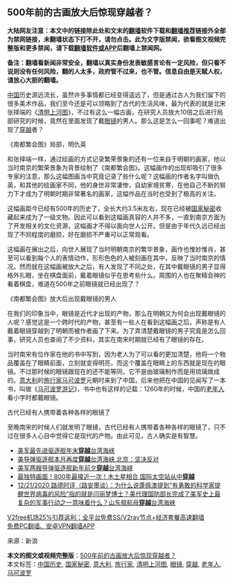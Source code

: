  <h2>500年前的古画放大后惊现穿越者？</h2> <p class="notice"><b>大陆网友注意：本文中的链接除此处和文末的<a href="https://github.com/bannedbook/fanqiang" >翻墙</a>软件下载和<a href="https://github.com/killgcd/justmysocks/blob/master/README.md">翻墙推荐</a>链接外全部为禁网链接，未翻墙状态下打不开，请勿点击。此为文字版禁闻，欲看图文视频完整版和更多禁闻，请下载<a href="https://github.com/bannedbook/fanqiang">翻墙软件或APP</a>后翻墙上禁闻网。</p><p>备注：翻墙看新闻非常安全，翻墙以真实身份发表敏感言论有一定风险，但只看不说则没有任何风险，翻的人太多，政府管不过来，也不管。信息自由是天赋人权，请放心大胆的翻墙。</b></p>  <div class="entry"> <p><span class='wp_keywordlink_affiliate'><a href="https://www.bannedbook.org/" title="中国" target="_blank">中国</a></span>历史源远流长，虽然许多事情都已经变得遥远了，但是通过古人为我们留下的很多美术作品，我们至今还是可以领略到了古代的生活风味，最为代表的就是北宋张择端的《<a href="https://www.bannedbook.org/bnews/tag/%e6%b8%85%e6%98%8e%e4%b8%8a%e6%b2%b3%e5%9b%be/" class="st_tag internal_tag" rel="tag" title="标签 清明上河图 下的日志">清明上河图</a>》，不过有这么一幅古画，在研究人员放大10倍之后进行局部研究的时候，竟然在里面发现了戴<a href="https://www.bannedbook.org/bnews/tag/%e7%9c%bc%e9%95%9c/" class="st_tag internal_tag" rel="tag" title="标签 眼镜 下的日志">眼镜</a>的男人。那么这是怎么一回事呢？难道出现了<a href="https://www.bannedbook.org/bnews/tag/%e7%a9%bf%e8%b6%8a/" class="st_tag internal_tag" rel="tag" title="标签 穿越 下的日志">穿越</a>者？</p> <p>《南都繁会图》局部，明仇英</p>  <p>和张择端一样，通过绘画的方式记录繁荣景象的还有一位来自于明朝的画家，他以当时南京的繁荣景象为背景绘制了《南都繁会图》。这幅画作的出现却吸引了很多专家的注意，那么这幅图画当中究竟记录了些什么呢？这幅画的作者名字叫做仇英，和其他的绘画家不同，他的身世非常凄惨，自幼家境贫寒，在他自己不断的努力下才成为了明朝时期非常著名的画家，这幅作品在当时也受到了极高的关注。</p> <p>这幅画距今已经有500年的历史了，全长大约3.5米左右，现在已经被<a href="https://www.bannedbook.org/bnews/tag/%e5%9b%bd%e5%ae%b6%e7%a7%98%e5%af%86/" class="st_tag internal_tag" rel="tag" title="标签 国家秘密 下的日志">国家秘密</a>收藏起来成为了一级文物。因此可以看到这幅画真容的人并不多，一直到南京方面为了开发相关的文化资源，这幅画才不得以面向世人公开。但是由于年代久远已经出现了不同程度的磨损，好在磨损不严重可以正常观看。</p>  <p>这幅画在展出之后，向世人展现了当时明朝南京的繁华景象，画作也惟妙惟肖，甚至可以看到每个人的表情动作，形形色色的人被刻画在其中，反映了当时南京的情况。然而就在这幅画被放大之后，有人发现了不同之处，在其中戴眼镜的男子显得格外扎眼，坐在棋盘面前，戴着眼镜似乎在思考些什么。周围的人也在聚精会神的看着棋盘，难道在500年之前眼镜就已经出现了？</p> <p>《南都繁会图》放大后出现戴眼镜的男人</p>  <p>在我们的印象当中，眼镜是近代才出现的产物，那么在明朝又为何会出现戴眼镜的人呢？感觉这是一个跨时代的产物，甚至有一些人在看到这幅画之后，声称是有人戴着眼镜穿越到了明朝而被作者画了下来。为了弄清楚戴眼镜的男子究竟是怎么回事，研究人员也查阅了不少资料，其实在南宋时期就已经有了眼镜的存在。</p> <p>当时南宋有位作家在他的书中写到，因为老人为了可以看的更加清楚，他将一个物品覆盖在了眼睛前面，立刻就变得明亮，而这个覆盖在眼睛上的东西就是现在的眼镜。不过那时候的眼镜跟现在的还不能等同，它不是由玻璃制作而是用琉璃做成的。<a href="https://www.bannedbook.org/bnews/tag/%e6%84%8f%e5%a4%a7%e5%88%a9/" class="st_tag internal_tag" rel="tag" title="标签 意大利 下的日志">意大利</a>的<a href="https://www.bannedbook.org/bnews/tag/%E6%97%85%E8%A1%8C%E5%AE%B6/" class="st_tag internal_tag" rel="tag" title="标签 旅行家 下的日志">旅行家</a><span class='wp_keywordlink'><a href="https://www.bannedbook.org/forum24/topic1757.html" title="《马可波罗游记》" target="_blank">马可波罗</a></span>元朝时来到了中国，后来他把在中国的见闻写了一本书，叫做《<span class='wp_keywordlink'><a href="https://www.bannedbook.org/forum24/topic1757.html" title="《马可波罗游记》" target="_blank">马可波罗游记</a></span>》，书中也有这样的记载：1260年的时候，中国的<a href="https://www.bannedbook.org/bnews/tag/%E8%80%81%E5%B9%B4%E4%BA%BA/" class="st_tag internal_tag" rel="tag" title="标签 老年人 下的日志">老年人</a>看小字时都戴眼镜。</p>  <p>古代已经有人携带着各种各样的眼镜了</p> <p>至晚南宋的时候人们就发明了眼镜，古代已经有人携带着各种各样的眼镜了，只不过在很多人心目中觉得它是现代的产物。由此可见，古人确实是有智慧。</p> <ul class='op-related-articles' title='相关阅读'> <li><a href='https://www.bannedbook.org/bnews/worldnews/20210101/1458896.html' target='_blank'>美军最先进驱逐舰年末<b>穿越</b>台湾海峡</a></li> <li><a href='https://www.bannedbook.org/bnews/worldnews/usa/20201231/1458589.html' target='_blank'>美导弹驱逐舰本月再度<b>穿越</b>台湾海峡 北京：坚决反对</a></li> <li><a href='https://www.bannedbook.org/bnews/cbnews/20201231/1458411.html' target='_blank'>美军两艘导弹驱逐舰新年前夕<b>穿越</b>台湾海峡</a></li> <li><a href='https://www.bannedbook.org/bnews/comments/20201231/1458208.html' target='_blank'>最独特画面！800年最接近一次！木土星相合 国际太空站从中<b>穿越</b></a></li> <li><a href='https://www.bannedbook.org/bnews/bannedvideo/20201221/1453605.html' target='_blank'>12/21/2020 路德时评（路安墨谈）：为什么说蓬佩澳提到“有勇敢的科学家提醒世界病毒的风险”指的就是闫丽梦博士？美代理国防部长完成了美军史上最复杂的军事行动之一意味着什么？山东舰航母<b>穿越</b>台湾海峡</a></li> </ul> <p class="texttj"> <a href="https://github.com/bannedbook/fanqiang/wiki/V2ray%E6%9C%BA%E5%9C%BA" target="_blank">V2free机场25%引荐返利：全平台免费SS/V2ray节点+经济套餐高速翻墙</a><br/> <a href="https://github.com/bannedbook/fanqiang/wiki/%E7%A6%81%E9%97%BB%E7%BD%91%E5%AE%89%E5%8D%93%E7%BF%BB%E5%A2%99%E6%96%B0%E9%97%BBAPP" target="_blank">免费PC翻墙、安卓VPN翻墙APP</a></p><p> 来源：新浪 </p><a name='sharetosocial'></a>       <div><b>本文的图文或视频完整版</b>：<a href='https://www.bannedbook.org/bnews/funmedia/20210102/1459743.html'>500年前的古画放大后惊现穿越者？</a></div>  </div><!--END ENTRY--> <div class="postfooter"> <div>本文标签：<a href="https://www.bannedbook.org/bnews/tag/%e4%b8%ad%e5%9b%bd%e5%8e%86%e5%8f%b2/" rel="tag">中国历史</a>, <a href="https://www.bannedbook.org/bnews/tag/%e5%9b%bd%e5%ae%b6%e7%a7%98%e5%af%86/" rel="tag">国家秘密</a>, <a href="https://www.bannedbook.org/bnews/tag/%e6%84%8f%e5%a4%a7%e5%88%a9/" rel="tag">意大利</a>, <a href="https://www.bannedbook.org/bnews/tag/%E6%97%85%E8%A1%8C%E5%AE%B6/" rel="tag">旅行家</a>, <a href="https://www.bannedbook.org/bnews/tag/%e6%b8%85%e6%98%8e%e4%b8%8a%e6%b2%b3%e5%9b%be/" rel="tag">清明上河图</a>, <a href="https://www.bannedbook.org/bnews/tag/%e7%9c%bc%e9%95%9c/" rel="tag">眼镜</a>, <a href="https://www.bannedbook.org/bnews/tag/%e7%a9%bf%e8%b6%8a/" rel="tag">穿越</a>, <a href="https://www.bannedbook.org/bnews/tag/%E8%80%81%E5%B9%B4%E4%BA%BA/" rel="tag">老年人</a>, <a href="https://www.bannedbook.org/bnews/tag/%E9%A9%AC%E5%8F%AF%E6%B3%A2%E7%BD%97/" rel="tag">马可波罗</a></div>  </div><!--END POSTFOOTER--> 